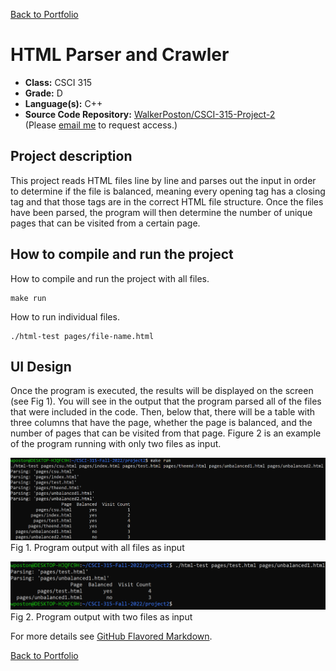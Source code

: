 [Back to Portfolio](./)

HTML Parser and Crawler
===============

-   **Class:** CSCI 315
-   **Grade:** D
-   **Language(s):** C++
-   **Source Code Repository:** [WalkerPoston/CSCI-315-Project-2](https://github.com/WalkerPoston/CSCI-315-Project-2)  
    (Please [email me](mailto:walkerposton@gmail.com?subject=GitHub%20Access) to request access.)

## Project description

This project reads HTML files line by line and parses out the input in order to determine if the file is balanced, meaning every opening tag has a closing tag and that those tags are in the correct HTML file structure. Once the files have been parsed, the program will then determine the number of unique pages that can be visited from a certain page.

## How to compile and run the project

How to compile and run the project with all files.

```
make run
```

How to run individual files.

```
./html-test pages/file-name.html
```


## UI Design

Once the program is executed, the results will be displayed on the screen (see Fig 1). You will see in the output that the program parsed all of the files that were included in the code. Then, below that, there will be a table with three columns that have the page, whether the page is balanced, and the number of pages that can be visited from that page. Figure 2 is an example of the program running with only two files as input.

![screenshot](images/Project2-AllFiles.png)  
Fig 1. Program output with all files as input

![screenshot](images/Project2-2Files.png)  
Fig 2. Program output with two files as input

For more details see [GitHub Flavored Markdown](https://guides.github.com/features/mastering-markdown/).

[Back to Portfolio](./)
